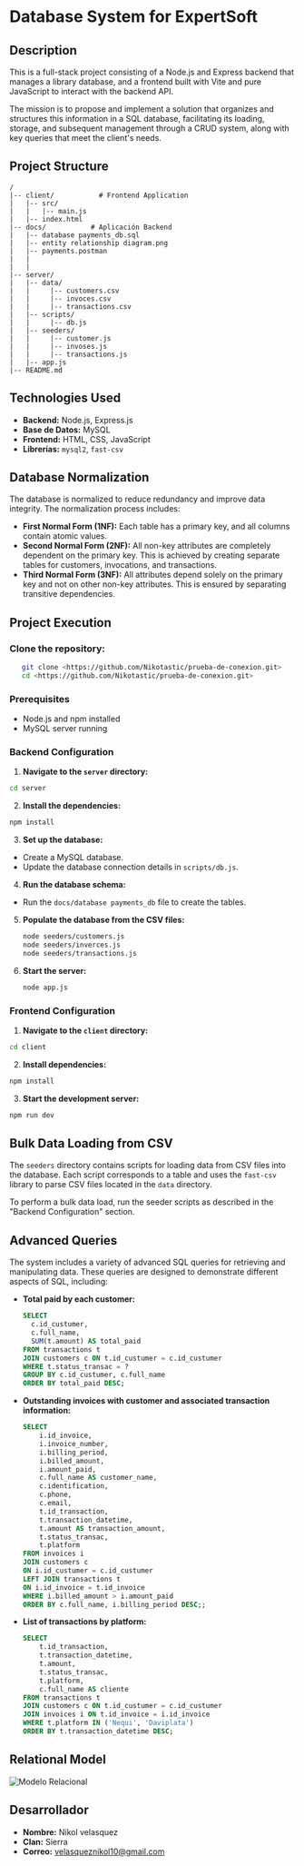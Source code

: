 # Database System for ExpertSoft

## Description

This is a full-stack project consisting of a Node.js and Express backend that manages a library database, and a frontend built with Vite and pure JavaScript to interact with the backend API.

The mission is to propose and implement a solution that organizes and structures this information in a SQL database, facilitating its loading, storage, and subsequent management through a CRUD system, along with key queries that meet the client's needs.

## Project Structure

```
/
|-- client/           # Frontend Application
|   |-- src/
|   |   |-- main.js     
|   |-- index.html     
|-- docs/           # Aplicación Backend
|   |-- database payments_db.sql        
|   |-- entity relationship diagram.png         
|   |-- payments.postman      
|   |           
|   |       
|-- server/             
|   |-- data/
|   |     |-- customers.csv
|   |     |-- invoces.csv
|   |     |-- transactions.csv
|   |-- scripts/
|   |     |-- db.js
|   |-- seeders/ 
|   |     |-- customer.js
|   |     |-- invoses.js
|   |     |-- transactions.js
|   |-- app.js   
|-- README.md         
```

## Technologies Used

- **Backend:** Node.js, Express.js
- **Base de Datos:** MySQL
- **Frontend:** HTML, CSS, JavaScript
- **Librerías:** `mysql2`, `fast-csv`

## Database Normalization

The database is normalized to reduce redundancy and improve data integrity. The normalization process includes:

- **First Normal Form (1NF):** Each table has a primary key, and all columns contain atomic values.
- **Second Normal Form (2NF):** All non-key attributes are completely dependent on the primary key. This is achieved by creating separate tables for customers, invocations, and transactions.
- **Third Normal Form (3NF):** All attributes depend solely on the primary key and not on other non-key attributes. This is ensured by separating transitive dependencies.

## Project Execution

### Clone the repository:

 ```bash
    git clone <https://github.com/Nikotastic/prueba-de-conexion.git>
    cd <https://github.com/Nikotastic/prueba-de-conexion.git>
```

### Prerequisites

- Node.js and npm installed
- MySQL server running

### Backend Configuration

1. **Navigate to the `server` directory:**
```bash
cd server
```

2. **Install the dependencies:**
```bash
npm install
```
3. **Set up the database:**
- Create a MySQL database.
- Update the database connection details in `scripts/db.js`.

4. **Run the database schema:**
- Run the `docs/database payments_db` file to create the tables.

5. **Populate the database from the CSV files:**
    ```bash
    node seeders/customers.js
    node seeders/inverces.js
    node seeders/transactions.js
    ```

6. **Start the server:**
    ```bash
    node app.js
    ```

### Frontend Configuration

1. **Navigate to the `client` directory:**
```bash
cd client
```

2. **Install dependencies:**
```bash
npm install
```

3. **Start the development server:**
```bash
npm run dev
```
## Bulk Data Loading from CSV

The `seeders` directory contains scripts for loading data from CSV files into the database. Each script corresponds to a table and uses the `fast-csv` library to parse CSV files located in the `data` directory.

To perform a bulk data load, run the seeder scripts as described in the "Backend Configuration" section.


## Advanced Queries

The system includes a variety of advanced SQL queries for retrieving and manipulating data. These queries are designed to demonstrate different aspects of SQL, including:

-   **Total paid by each customer:**
    ```sql
    SELECT 
      c.id_custumer,
      c.full_name,
      SUM(t.amount) AS total_paid
    FROM transactions t
    JOIN customers c ON t.id_custumer = c.id_custumer
    WHERE t.status_transac = ?
    GROUP BY c.id_custumer, c.full_name
    ORDER BY total_paid DESC;
    ```

-   **Outstanding invoices with customer and associated transaction information:**
    ```sql
    SELECT 
        i.id_invoice,
        i.invoice_number,
        i.billing_period,
        i.billed_amount,
        i.amount_paid,
        c.full_name AS customer_name,
        c.identification,
        c.phone,
        c.email,
        t.id_transaction,
        t.transaction_datetime,
        t.amount AS transaction_amount,
        t.status_transac,
        t.platform
    FROM invoices i
    JOIN customers c 
    ON i.id_custumer = c.id_custumer
    LEFT JOIN transactions t 
    ON i.id_invoice = t.id_invoice
    WHERE i.billed_amount > i.amount_paid
    ORDER BY c.full_name, i.billing_period DESC;;
    ```

-   **List of transactions by platform:**
    ```sql
    SELECT 
        t.id_transaction,
        t.transaction_datetime,
        t.amount,
        t.status_transac,
        t.platform,
        c.full_name AS cliente
    FROM transactions t
    JOIN customers c ON t.id_custumer = c.id_custumer
    JOIN invoices i ON t.id_invoice = i.id_invoice
    WHERE t.platform IN ('Nequi', 'Daviplata') 
    ORDER BY t.transaction_datetime DESC;
    ```

## Relational Model

![Modelo Relacional](docs/entity%20relationship%20diagram.drawio.png) 

## Desarrollador

-   **Nombre:** Nikol velasquez
-   **Clan:** Sierra
-   **Correo:** velasqueznikol10@gmail.com